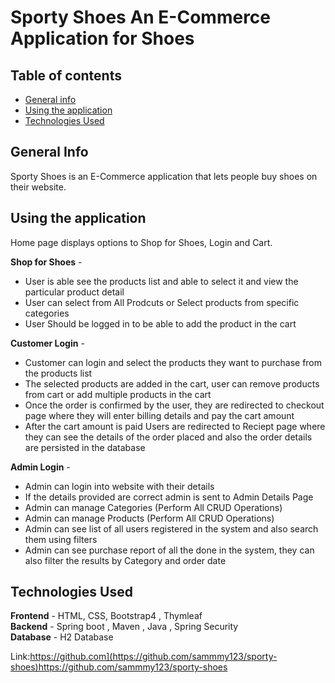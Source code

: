 # Sporty Shoes An E-Commerce Application for Shoes 

## Table of contents
- [General info](#general-info)
- [Using the application](#using-the-application)
- [Technologies Used](#technologies-used)

## General Info
Sporty Shoes is an E-Commerce application that lets people buy shoes on their website.

## Using the application

Home page displays options to Shop for Shoes, Login and Cart.

<b>Shop for Shoes</b>  - <br>
- User is able see the products list and able to select it and view the particular product detail
- User can select from All Prodcuts or Select products from specific categories
- User Should be logged in to be able to add the product in the cart

<b>Customer Login</b>  - <br>
- Customer can login and select the products they want to purchase from the products list
- The selected products are added in the cart, user can remove products from cart or add multiple products in the cart 
- Once the order is confirmed by the user, they are redirected to checkout page where they will enter billing details and pay the cart amount
- After the cart amount is paid Users are redirected to Reciept page where they can see the details of the order placed and also the order details are persisted in the database

<b>Admin Login</b>  - <br>
- Admin can login into website with their details
- If the details provided are correct admin is sent to Admin Details Page
- Admin can manage Categories (Perform All CRUD Operations)
- Admin can manage Products (Perform All CRUD Operations)
- Admin can see list of all users registered in the system and also search them using filters
- Admin can see purchase report of all the done in the system, they can also filter the results by Category and order date

## Technologies Used
<b>Frontend</b> - HTML, CSS, Bootstrap4 , Thymleaf <br>
<b>Backend</b> - Spring boot , Maven , Java , Spring Security <br>
<b>Database</b> - H2 Database <br>

Link:https://github.com](https://github.com/sammmy123/sporty-shoes)https://github.com/sammmy123/sporty-shoes
